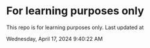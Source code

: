 # For learning purposes only
This repo is for learning purposes only.
Last updated at

Wednesday, April 17, 2024 9:40:22 AM


